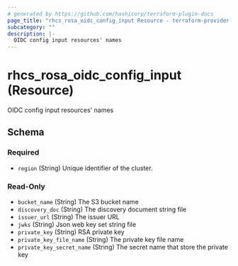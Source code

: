 ```yaml
---
# generated by https://github.com/hashicorp/terraform-plugin-docs
page_title: "rhcs_rosa_oidc_config_input Resource - terraform-provider-rhcs"
subcategory: ""
description: |-
  OIDC config input resources' names
---
```


# rhcs_rosa_oidc_config_input (Resource)

OIDC config input resources' names



<!-- schema generated by tfplugindocs -->
## Schema

### Required

- `region` (String) Unique identifier of the cluster.

### Read-Only

- `bucket_name` (String) The S3 bucket name
- `discovery_doc` (String) The discovery document string file
- `issuer_url` (String) The issuer URL
- `jwks` (String) Json web key set string file
- `private_key` (String) RSA private key
- `private_key_file_name` (String) The private key file name
- `private_key_secret_name` (String) The secret name that store the private key


